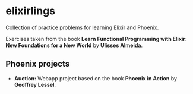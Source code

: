 # elixirlings

Collection of practice problems for learning Elixir and Phoenix.

Exercises taken from the book **Learn Functional Programming with Elixir: New Foundations for a New World** by **Ulisses Almeida**.

## Phoenix projects

* **Auction:** Webapp project based on the book **Phoenix in Action** by **Geoffrey Lessel**.
